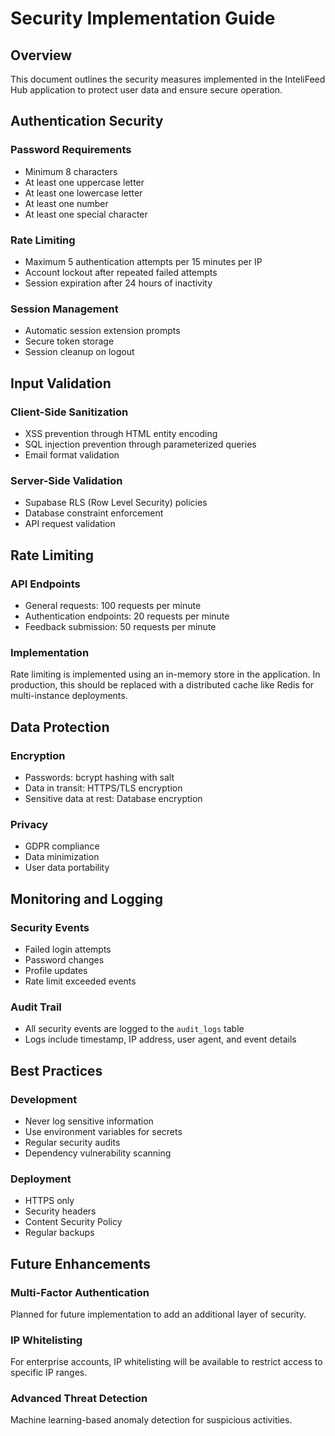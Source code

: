 # Security Implementation Guide

## Overview

This document outlines the security measures implemented in the InteliFeed Hub application to protect user data and ensure secure operation.

## Authentication Security

### Password Requirements
- Minimum 8 characters
- At least one uppercase letter
- At least one lowercase letter
- At least one number
- At least one special character

### Rate Limiting
- Maximum 5 authentication attempts per 15 minutes per IP
- Account lockout after repeated failed attempts
- Session expiration after 24 hours of inactivity

### Session Management
- Automatic session extension prompts
- Secure token storage
- Session cleanup on logout

## Input Validation

### Client-Side Sanitization
- XSS prevention through HTML entity encoding
- SQL injection prevention through parameterized queries
- Email format validation

### Server-Side Validation
- Supabase RLS (Row Level Security) policies
- Database constraint enforcement
- API request validation

## Rate Limiting

### API Endpoints
- General requests: 100 requests per minute
- Authentication endpoints: 20 requests per minute
- Feedback submission: 50 requests per minute

### Implementation
Rate limiting is implemented using an in-memory store in the application. In production, this should be replaced with a distributed cache like Redis for multi-instance deployments.

## Data Protection

### Encryption
- Passwords: bcrypt hashing with salt
- Data in transit: HTTPS/TLS encryption
- Sensitive data at rest: Database encryption

### Privacy
- GDPR compliance
- Data minimization
- User data portability

## Monitoring and Logging

### Security Events
- Failed login attempts
- Password changes
- Profile updates
- Rate limit exceeded events

### Audit Trail
- All security events are logged to the `audit_logs` table
- Logs include timestamp, IP address, user agent, and event details

## Best Practices

### Development
- Never log sensitive information
- Use environment variables for secrets
- Regular security audits
- Dependency vulnerability scanning

### Deployment
- HTTPS only
- Security headers
- Content Security Policy
- Regular backups

## Future Enhancements

### Multi-Factor Authentication
Planned for future implementation to add an additional layer of security.

### IP Whitelisting
For enterprise accounts, IP whitelisting will be available to restrict access to specific IP ranges.

### Advanced Threat Detection
Machine learning-based anomaly detection for suspicious activities.
